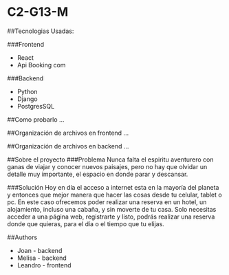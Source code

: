 # C2-G13-M

##Tecnologias Usadas:

###Frontend
- React
- Api Booking com

###Backend
- Python
- Django
- PostgresSQL

##Como probarlo
...

##Organización de archivos en frontend
...

##Organización de archivos en backend
...

##Sobre el proyecto
###Problema
Nunca falta el espiritu aventurero con ganas de viajar y conocer nuevos paisajes, pero no hay que olvidar un detalle muy importante, el espacio en donde parar y descansar. 

###Solución
Hoy en día el acceso a internet esta en la mayoría del planeta y entonces que mejor manera que hacer las cosas desde tu celular, tablet o pc. En este caso ofrecemos poder realizar una reserva en un hotel, un alojamiento, incluso una cabaña, y sin moverte de tu casa. Solo necesitas acceder a una página web, registrarte y listo, podrás realizar una reserva donde que quieras, para el día o el tiempo que tu elijas.

##Authors
- Joan - backend
- Melisa - backend
- Leandro - frontend
